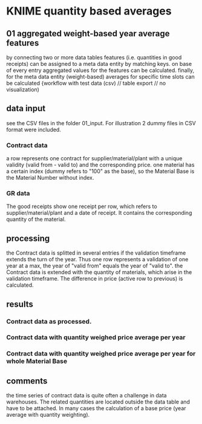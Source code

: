 # KNIME quantity based averages
## 01 aggregated weight-based year average features
by connecting two or more data tables features (i.e. quantities in good receipts) can be assigned to a meta data entity by matching keys. on base of every entry aggregated values for the features can be calculated. finally, for the meta data entity (weight-based) averages for specific time slots can be calculated
{workflow with test data (csv) // table export // no visualization)

## data input
see the CSV files in the folder 01_input. For illustration 2 dummy files in CSV format were included.
### Contract data
a row represents one contract for supplier/material/plant with a unique validity (valid from - valid to) and the corresponding price.
one material has a certain index (dummy refers to "100" as the base), so the Material Base is the Material Number without index.
### GR data
The good receipts show one receipt per row, which refers to supplier/material/plant and a date of receipt. It contains the corresponding quantity of the material.

## processing
the Contract data is splitted in several entries if the validation timeframe extends the turn of the year. Thus one row represents a validation of one year at a max, the year of "valid from" equals the year of "valid to".
the Contract data is extended with the quantity of materials, which arise in the validation timeframe.
The difference in price (active row to previous) is calculated.

## results
### Contract data as processed.
### Contract data with quantity weighed price average per year
### Contract data with quantity weighed price average per year for whole Material Base

## comments
the time series of contract data is quite often a challenge in data warehouses. The related quantities are located outside the data table and have to be attached. In many cases the calculation of a base price (year average with quantity weighting).
